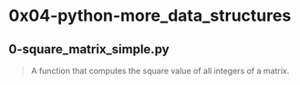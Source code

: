 # 0x04-python-more_data_structures

## 0-square_matrix_simple.py
> A function that computes the square value of all integers of a matrix.
